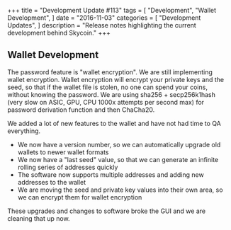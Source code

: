 +++
title = "Development Update #113"
tags = [
    "Development",
    "Wallet Development",
]
date = "2016-11-03"
categories = [
    "Development Updates",
]
description = "Release notes highlighting the current development behind Skycoin."
+++

## Wallet Development

The password feature is "wallet encryption". We are still implementing wallet encryption. Wallet encryption will encrypt your private keys and the seed, so that if the wallet file is stolen, no one can spend your coins, without knowing the password. We are using sha256 + secp256k1hash (very slow on ASIC, GPU, CPU 1000x attempts per second max) for password derivation function and then ChaCha20.

We added a lot of new features to the wallet and have not had time to QA everything.
- We now have a version number, so we can automatically upgrade old wallets to newer wallet formats
- We now have a "last seed" value, so that we can generate an infinite rolling series of addresses quickly
- The software now supports multiple addresses and adding new addresses to the wallet
- We are moving the seed and private key values into their own area, so we can encrypt them for wallet encryption

These upgrades and changes to software broke the GUI and we are cleaning that up now.
